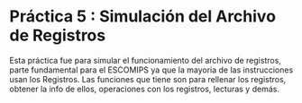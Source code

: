 # Práctica 5 : Simulación del Archivo de Registros
Esta práctica fue para simular el funcionamiento del archivo de registros,
parte fundamental para el ESCOMIPS ya que la mayoria de las instrucciones
usan los Registros.
Las funciones que tiene son para rellenar los registros, obtener la info 
de ellos, operaciones con los registros, lecturas y demás.
